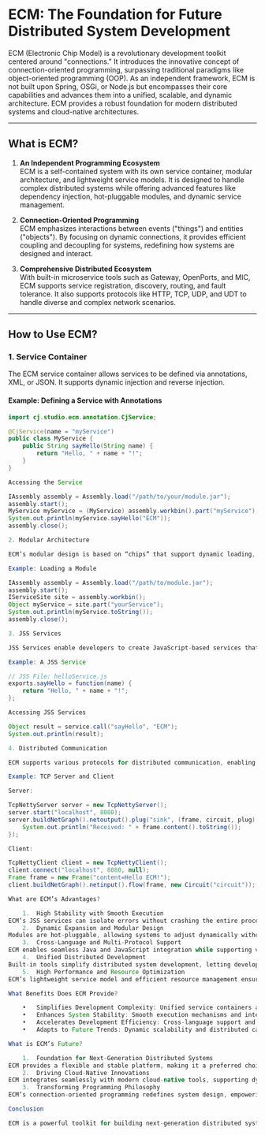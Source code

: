 # **ECM: The Foundation for Future Distributed System Development**

ECM (Electronic Chip Model) is a revolutionary development toolkit centered around "connections." It introduces the innovative concept of connection-oriented programming, surpassing traditional paradigms like object-oriented programming (OOP). As an independent framework, ECM is not built upon Spring, OSGi, or Node.js but encompasses their core capabilities and advances them into a unified, scalable, and dynamic architecture. ECM provides a robust foundation for modern distributed systems and cloud-native architectures.

---

## **What is ECM?**

1. **An Independent Programming Ecosystem**  
   ECM is a self-contained system with its own service container, modular architecture, and lightweight service models. It is designed to handle complex distributed systems while offering advanced features like dependency injection, hot-pluggable modules, and dynamic service management.

2. **Connection-Oriented Programming**  
   ECM emphasizes interactions between events ("things") and entities ("objects"). By focusing on dynamic connections, it provides efficient coupling and decoupling for systems, redefining how systems are designed and interact.

3. **Comprehensive Distributed Ecosystem**  
   With built-in microservice tools such as Gateway, OpenPorts, and MIC, ECM supports service registration, discovery, routing, and fault tolerance. It also supports protocols like HTTP, TCP, UDP, and UDT to handle diverse and complex network scenarios.

---

## **How to Use ECM?**

### **1. Service Container**  
The ECM service container allows services to be defined via annotations, XML, or JSON. It supports dynamic injection and reverse injection.

#### **Example: Defining a Service with Annotations**
```java
import cj.studio.ecm.annotation.CjService;

@CjService(name = "myService")
public class MyService {
    public String sayHello(String name) {
        return "Hello, " + name + "!";
    }
}

Accessing the Service

IAssembly assembly = Assembly.load("/path/to/your/module.jar");
assembly.start();
MyService myService = (MyService) assembly.workbin().part("myService");
System.out.println(myService.sayHello("ECM"));
assembly.close();

2. Modular Architecture

ECM’s modular design is based on “chips” that support dynamic loading, unloading, and extension.

Example: Loading a Module

IAssembly assembly = Assembly.load("/path/to/module.jar");
assembly.start();
IServiceSite site = assembly.workbin();
Object myService = site.part("yourService");
System.out.println(myService.toString());
assembly.close();

3. JSS Services

JSS Services enable developers to create JavaScript-based services that integrate seamlessly with Java.

Example: A JSS Service

// JSS File: helloService.js
exports.sayHello = function(name) {
    return "Hello, " + name + "!";
};

Accessing JSS Services

Object result = service.call("sayHello", "ECM");
System.out.println(result);

4. Distributed Communication

ECM supports various protocols for distributed communication, enabling high-performance connectivity.

Example: TCP Server and Client

Server:

TcpNettyServer server = new TcpNettyServer();
server.start("localhost", 8080);
server.buildNetGraph().netoutput().plug("sink", (frame, circuit, plug) -> {
    System.out.println("Received: " + frame.content().toString());
});

Client:

TcpNettyClient client = new TcpNettyClient();
client.connect("localhost", 8080, null);
Frame frame = new Frame("content=Hello ECM!");
client.buildNetGraph().netinput().flow(frame, new Circuit("circuit"));

What are ECM’s Advantages?

	1.	High Stability with Smooth Execution
ECM’s JSS services can isolate errors without crashing the entire process, ensuring continuous operation and high availability.
	2.	Dynamic Expansion and Modular Design
Modules are hot-pluggable, allowing systems to adjust dynamically without restarting, significantly improving development and operational efficiency.
	3.	Cross-Language and Multi-Protocol Support
ECM enables seamless Java and JavaScript integration while supporting various protocols like HTTP, TCP, UDP, and UDT for ultimate flexibility.
	4.	Unified Distributed Development
Built-in tools simplify distributed system development, letting developers focus on business logic rather than technical details.
	5.	High Performance and Resource Optimization
ECM’s lightweight service model and efficient resource management ensure top-tier performance, even in high-concurrency and large-scale data processing scenarios.

What Benefits Does ECM Provide?

	•	Simplifies Development Complexity: Unified service containers and modular architecture streamline system development and management.
	•	Enhances System Stability: Smooth execution mechanisms and intelligent fault tolerance ensure high system availability.
	•	Accelerates Development Efficiency: Cross-language support and multi-protocol handling enable rapid system construction.
	•	Adapts to Future Trends: Dynamic scalability and distributed capabilities make ECM ideal for future-proof system development.

What is ECM’s Future?

	1.	Foundation for Next-Generation Distributed Systems
ECM provides a flexible and stable platform, making it a preferred choice for applications ranging from smart cities and IoT to large-scale cloud computing.
	2.	Driving Cloud-Native Innovations
ECM integrates seamlessly with modern cloud-native tools, supporting dynamic scaling, cross-language collaboration, and complex network environments, enabling efficient and flexible cloud-native architectures.
	3.	Transforming Programming Philosophy
ECM’s connection-oriented programming redefines system design, empowering developers to create smarter, modular systems that are resilient and adaptive.

Conclusion

ECM is a powerful toolkit for building next-generation distributed systems. Its independent architecture, robust service containers, modular design, and cross-language support make it more than a development tool—it’s a new way of thinking about system design. With its unmatched flexibility, stability, and efficiency, ECM is poised to become the cornerstone of modern distributed systems and cloud-native architectures.

